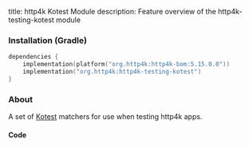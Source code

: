 title: http4k Kotest Module
description: Feature overview of the http4k-testing-kotest module

### Installation (Gradle)

```kotlin
dependencies {
    implementation(platform("org.http4k:http4k-bom:5.15.0.0"))
    implementation("org.http4k:http4k-testing-kotest")
}
```

### About

A set of [Kotest] matchers for use when testing http4k apps.

#### Code [<img class="octocat"/>](https://github.com/http4k/http4k/blob/master/src/docs/guide/reference/kotest/example.kt)

<script src="https://gist-it.appspot.com/https://github.com/http4k/http4k/blob/master/src/docs/guide/reference/kotest/example.kt"></script>

[http4k]: https://http4k.org
[kotest]: https://github.com/kotest/kotest
